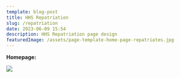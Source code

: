 ```yaml
---
template: blog-post
title: HHS Repatriation
slug: /repatriation
date: 2023-06-09 15:54
description: HHS Repatriation page design
featuredImage: /assets/page-template-home-page-repatriates.jpg
---
```

**H﻿omepage:**

![](/assets/page-template-home-page-repatriates.jpg)